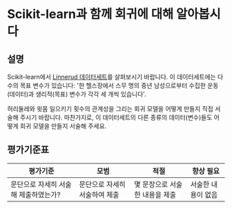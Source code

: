 # Scikit-learn과 함께 회귀에 대해 알아봅시다

## 설명

Scikit-learn에서 [Linnerud 데이터세트](https://scikit-learn.org/stable/modules/generated/sklearn.datasets.load_linnerud.html#sklearn.datasets.load_linnerud)를 살펴보시기 바랍니다. 이 데이터세트에는 다수의 목표 변수가 있습니다: '한 헬스장에서 스무 명의 중년 남성으로부터 수집한 운동(데이터)과 생리적(목표) 변수가 각각 세 개씩 있습니다'.

허리둘레와 윗몸 일으키기 횟수의 관계성을 그리는 회귀 모델을 어떻게 만들지 직접 서술해 주시기 바랍니다. 마찬가지로, 이 데이터세트의 다른 종류의 데이터(변수)들도 어떻게 회귀 모델을 만들지 서술해 주세요.

## 평가기준표

| 평가기준                           | 모범                        | 적절                          | 향상 필요         |
| --------------------------------- | --------------------------- | ----------------------------- | ---------------- |
| 문단으로 자세히 서술해 제출하였는가? | 문단으로 자세히 서술하여 제출 | 몇 문장으로 서술한 내용을 제출  | 서술한 내용이 없음 |
